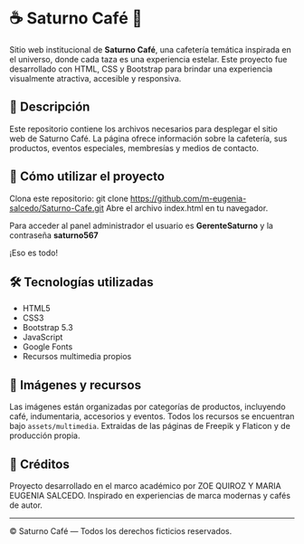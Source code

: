 # ☕ Saturno Café 🌌

Sitio web institucional de **Saturno Café**, una cafetería temática inspirada en el universo, donde cada taza es una experiencia estelar. Este proyecto fue desarrollado con HTML, CSS y Bootstrap para brindar una experiencia visualmente atractiva, accesible y responsiva.

## 🌠 Descripción

Este repositorio contiene los archivos necesarios para desplegar el sitio web de Saturno Café. La página ofrece información sobre la cafetería, sus productos, eventos especiales, membresías y medios de contacto.

## 🚀 Cómo utilizar el proyecto
Clona este repositorio:
    git clone https://github.com/m-eugenia-salcedo/Saturno-Cafe.git
Abre el archivo index.html en tu navegador.

Para acceder al panel administrador el usuario es **GerenteSaturno** y la contraseña **saturno567**

¡Eso es todo!


## 🛠️ Tecnologías utilizadas

- HTML5
- CSS3
- Bootstrap 5.3
- JavaScript
- Google Fonts
- Recursos multimedia propios

## 📸 Imágenes y recursos

Las imágenes están organizadas por categorías de productos, incluyendo café, indumentaria, accesorios y eventos. Todos los recursos se encuentran bajo `assets/multimedia`. Extraidas de las páginas de Freepik y Flaticon y de producción propia.

## 📝 Créditos

Proyecto desarrollado en el marco académico por ZOE QUIROZ Y MARIA EUGENIA SALCEDO. 
Inspirado en experiencias de marca modernas y cafés de autor.

---

© Saturno Café — Todos los derechos ficticios reservados.